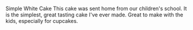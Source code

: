 Simple White Cake
This cake was sent home from our children's school. It is the simplest, great tasting cake I've ever made. Great to make with the kids, especially for cupcakes.